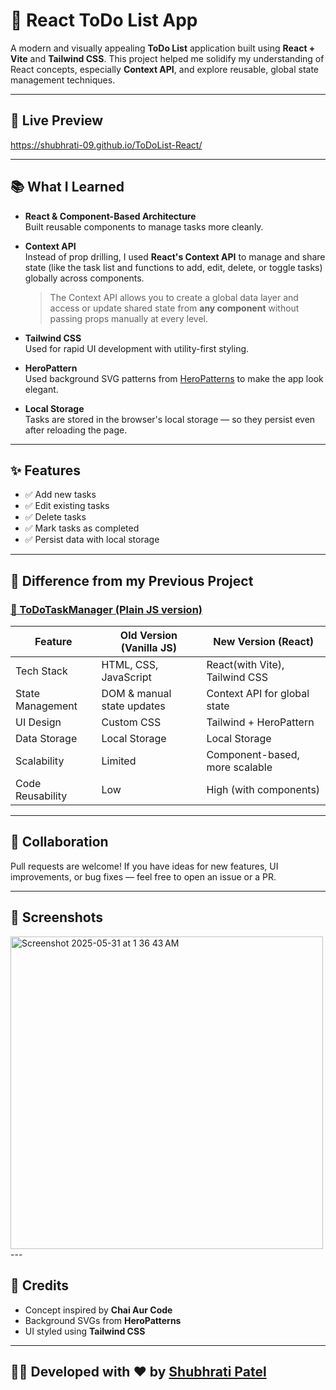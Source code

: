 # 📝 React ToDo List App
A modern and visually appealing **ToDo List** application built using **React + Vite** and **Tailwind CSS**. This project helped me solidify my understanding of React concepts, especially **Context API**, and explore reusable, global state management techniques.

---

## 🚀 Live Preview

https://shubhrati-09.github.io/ToDoList-React/

---

## 📚 What I Learned

- **React & Component-Based Architecture**  
  Built reusable components to manage tasks more cleanly.

- **Context API**  
  Instead of prop drilling, I used **React's Context API** to manage and share state (like the task list and functions to add, edit, delete, or toggle tasks) globally across components.  
  > The Context API allows you to create a global data layer and access or update shared state from **any component** without passing props manually at every level.

- **Tailwind CSS**  
  Used for rapid UI development with utility-first styling.

- **HeroPattern**  
  Used background SVG patterns from [HeroPatterns](https://heropatterns.com/) to make the app look elegant.

- **Local Storage**  
  Tasks are stored in the browser's local storage — so they persist even after reloading the page.

---

## ✨ Features

- ✅ Add new tasks
- ✅ Edit existing tasks
- ✅ Delete tasks
- ✅ Mark tasks as completed
- ✅ Persist data with local storage

---

## 🔁 Difference from my Previous Project

### [🔗 ToDoTaskManager (Plain JS version)](https://github.com/Shubhrati-09/ToDoTaskManager)

| Feature | Old Version (Vanilla JS) | New Version (React) |
|--------|---------------------------|----------------------|
| Tech Stack | HTML, CSS, JavaScript | React(with Vite), Tailwind CSS |
| State Management | DOM & manual state updates | Context API for global state |
| UI Design | Custom CSS | Tailwind + HeroPattern |
| Data Storage | Local Storage | Local Storage |
| Scalability | Limited | Component-based, more scalable |
| Code Reusability | Low | High (with components) |

---

## 🤝 Collaboration

Pull requests are welcome! If you have ideas for new features, UI improvements, or bug fixes — feel free to open an issue or a PR.

---

## 📸 Screenshots
<img width="500" height="auto" alt="Screenshot 2025-05-31 at 1 36 43 AM" src="https://github.com/user-attachments/assets/66f6024c-a254-411a-acf6-5457ce44e1e2" />
---

## 🙌 Credits

- Concept inspired by **Chai Aur Code**
- Background SVGs from **HeroPatterns**
- UI styled using **Tailwind CSS**

---

## 🧑‍💻 Developed with ❤️ by [Shubhrati Patel](https://github.com/Shubhrati-09)
